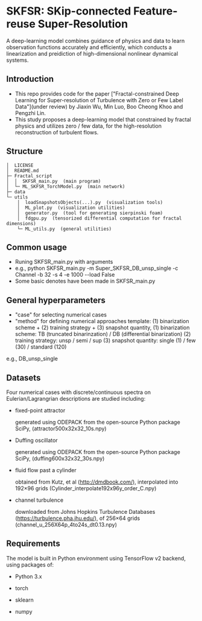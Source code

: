 # SKFSR: SKip-connected Feature-reuse Super-Resolution
A deep-learning model combines guidance of physics and data to learn observation functions accurately and efficiently, which conducts a linearization and preidiction of high-dimensional nonlinear dynamical systems.

## Introduction
- This repo provides code for the paper ["Fractal-constrained Deep Learning for Super-resolution of Turbulence with Zero or Few Label Data"](under review) by Jiaxin Wu, Min Luo, Boo Cheong Khoo and Pengzhi Lin.
- This study proposes a deep-learning model that constrained by fractal physics and utilizes zero / few data, for the high-resolution reconstruction of turbulent flows.

## Structure
    │  LICENSE
    │  README.md
    ├─ Fractal_script              
    │  │  SKFSR_main.py  (main program)
    │  └─ ML_SKFSR_TorchModel.py  (main network)
    ├─ data         
    └─ utils
        │  loadSnapshotsObjects(...).py  (visualization tools)
        │  ML_plot.py  (visualization utilities)
        │  generator.py  (tool for generating sierpinski foam)
        │  fdgpu.py  (tensorized differential computation for fractal dimensions)
        └─ ML_utils.py  (general utilities)

## Common usage
- Runing SKFSR_main.py with arguments 
- e.g., python SKFSR_main.py -m Super_SKFSR_DB_unsp_single -c Channel -b 32 -s 4 -e 1000 --load False
- Some basic denotes have been made in SKFSR_main.py

## General hyperparameters
- "case" for selecting numerical cases
- "method" for defining numerical approaches
template: (1) binarization scheme + (2) training strategy + (3) snapshot quantity, 
(1) binarization scheme: TB (truncated binarinzation) / DB (differential binarization)
(2) training strategy: unsp / semi / sup
(3) snapshot quantity: single (1) / few (30) / standard (120)

e.g., DB_unsp_single

       
## Datasets
Four numerical cases with discrete/continuous spectra on Eulerian/Lagrangrian descriptions are studied including: 
* fixed-point attractor 

    generated using ODEPACK from the open-source Python package SciPy, (attractor500x32x32_10s.npy)
* Duffing oscillator 

    generated using ODEPACK from the open-source Python package SciPy, (duffing600x32x32_30s.npy)
* fluid flow past a cylinder 

    obtained from Kutz, et al (http://dmdbook.com/), interpolated into 192×96 grids (Cylinder_interpolate192x96y_order_C.npy)
* channel turbulence

    downloaded from Johns Hopkins Turbulence Databases (https://turbulence.pha.jhu.edu/), of 256×64 grids (channel_u_256X64p_4to24s_dt0.13.npy)

## Requirements
The model is built in Python environment using TensorFlow v2 backend, using packages of:
* Python 3.x  

* torch 

* sklearn

* numpy
